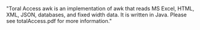 "Toral Access awk is an implementation of awk that reads MS Excel, HTML, XML, JSON, databases, and fixed width data.  It is written in Java.  Please see totalAccess.pdf for more information."
